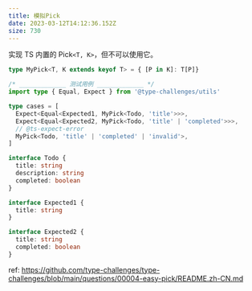 ```yaml
---
title: 模拟Pick
date: 2023-03-12T14:12:36.152Z
size: 730
---
```

实现 TS 内置的 Pick`<T, K>`，但不可以使用它。

```ts
type MyPick<T, K extends keyof T> = { [P in K]: T[P]}

/* _____________ 测试用例 _____________ */
import type { Equal, Expect } from '@type-challenges/utils'

type cases = [
  Expect<Equal<Expected1, MyPick<Todo, 'title'>>>,
  Expect<Equal<Expected2, MyPick<Todo, 'title' | 'completed'>>>,
  // @ts-expect-error
  MyPick<Todo, 'title' | 'completed' | 'invalid'>,
]

interface Todo {
  title: string
  description: string
  completed: boolean
}

interface Expected1 {
  title: string
}

interface Expected2 {
  title: string
  completed: boolean
}
```

ref:
https://github.com/type-challenges/type-challenges/blob/main/questions/00004-easy-pick/README.zh-CN.md
